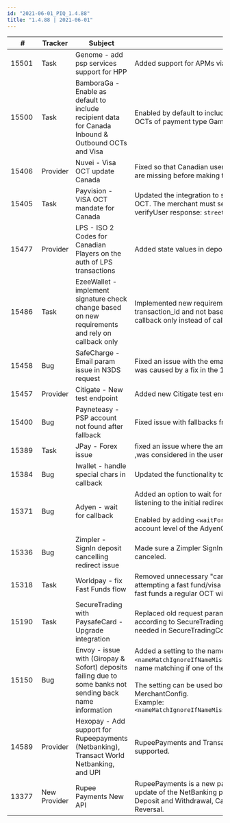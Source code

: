 ```yaml
--- 
id: "2021-06-01_PIQ_1.4.88"
title: "1.4.88 | 2021-06-01"
--- 
```



| #     | Tracker     | Subject   | Description    |
|-------|-------------|-----------|----------------|
| 15501 | Task | Genome - add psp services support for HPP | Added support for APMs via HPP(webredirect) based on PSP service. |
| 15500 | Task | BamboraGa - Enable as default to include recipient data for Canada Inbound & Outbound OCTs and Visa | Enabled by default to include recipient data for Canada and USA Visa OCTs of payment type Gambling and Tax Rebate. |
| 15406 | Provider | Nuvei - Visa OCT update Canada  | Fixed so that Canadian user's details are updated if the required fields are missing before making the withdrawal request. |
| 15405 | Task | Payvision - VISA OCT mandate for Canada | Updated the integration to send the necessary parameters for VISA OCT. The merchant must send the following parameters to PIQ in the verifyUser response: `street`, `city`, `state`, `country`. |
| 15477 | Provider | LPS - ISO 2 Codes for Canadian Players on the auth of LPS transactions | Added state values in deposit requests for Canadian recipients. |
| 15486 | Task | EzeeWallet - implement signature check change based on new requirements and rely on callback only | Implemented new requirements to validate signature based on transaction_id and not based on unique_id and rely on status from callback only instead of calling transaction status. |
| 15458 | Bug | SafeCharge - Email param issue in N3DS request | Fixed an issue with the email parameter in the non-3DS request that was caused by a fix in the 1.4.87 release. |
| 15457 | Provider | Citigate - New test endpoint | Added new Citigate test endpoint. |
| 15400 | Bug | Payneteasy - PSP account not found after fallback | Fixed issue with fallbacks from Powerpay21. |
| 15389 | Task | JPay - Forex issue | fixed an issue where the amount we get in callback which is in JPY ,was considered in the user currency and then exchanged to JPY.  |
| 15384 | Bug | Iwallet - handle special chars in callback | Updated the functionality to calculate the callback signature. |
| 15371 | Bug | Adyen - wait for callback | Added an option to wait for the final callback from Adyen instead of listening to the initial redirect.<br/><br/>Enabled by adding `<waitForCallback>true</waitForCallback>` on the account level of the AdyenConfig. |
| 15336 | Bug | Zimpler - SignIn deposit cancelling redirect issue | Made sure a Zimpler SignIn transaction is set to failed if the deposit is canceled. |
| 15318 | Task | Worldpay - fix Fast Funds flow | Removed unnecessary "card check" inquiry in the OCT flow when attempting a fast fund/visa direct. If the card/acquirer doesn't support fast funds a regular OCT will be attempted by Worldpay. |
| 15190 | Task | SecureTrading with PaysafeCard - Upgrade integration | Replaced old request parameter "customfield5" with "billingid" according to SecureTrading/TrustPayments official docs. No changes needed in SecureTradingConfig. |
| 15150 | Bug | Envoy - issue with (Giropay & Sofort) deposits failing due to some banks not sending back name information  | Added a setting to the name matching feature, `<nameMatchIgnoreIfNameMissing>`, which if set to true will ignore the name matching if one of the names is missing.<br/><br/> The setting can be used both in a specific provider config or MerchantConfig. <br/>Example: `<nameMatchIgnoreIfNameMissing>true</nameMatchIgnoreIfNameMissing>` |
| 14589 | Provider | Hexopay - Add support for Rupeepayments (Netbanking), Transact World Netbanking, and UPI  | RupeePayments and Transact World APMs with Hexopay are now supported. |
| 13377 | New Provider | Rupee Payments New API | RupeePayments is a new payment provider integration that is an update of the NetBanking provider. Supported operations are Bank Deposit and Withdrawal, Cash on Delivery Deposit and Withdrawal, Reversal. |
